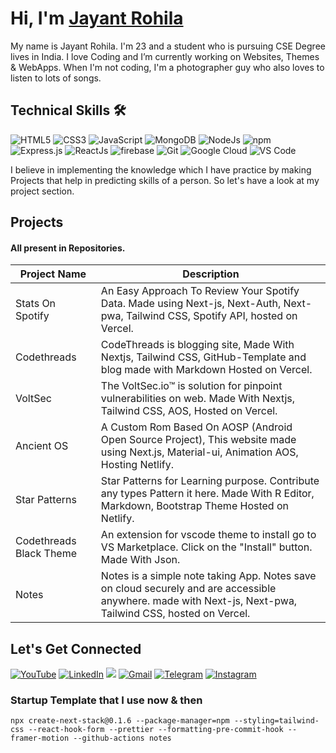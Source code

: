 # Hi, I'm <a href="https://jayantrohila.dev" target="_blank"> Jayant Rohila</a>

My name is Jayant Rohila. I'm 23 and a student who is pursuing CSE Degree lives in India. I love Coding and I’m currently working on Websites, Themes & WebApps. When I'm not coding, I'm a photographer guy who also loves to listen to lots of songs.

## Technical Skills 🛠

<p align="start">
	<img
		alt="HTML5"
		src="https://img.shields.io/badge/html5-%23E34F26.svg?&style=for-the-badge&logo=html5&logoColor=white"
	/>
	<img
		alt="CSS3"
		src="https://img.shields.io/badge/css3-%231572B6.svg?&style=for-the-badge&logo=css3&logoColor=white"
	/>
	<img
		alt="JavaScript"
		src="https://img.shields.io/badge/javascript-%23323330.svg?&style=for-the-badge&logo=javascript&logoColor=%23F7DF1E"
	/>
	<img
		alt="MongoDB"
		src="https://img.shields.io/badge/MongoDB-white?style=for-the-badge&logo=mongodb&logoColor=4EA94B"
	/>
	<img
		alt="NodeJs"
		src="https://img.shields.io/badge/Node.js-339933?style=for-the-badge&logo=nodedotjs&logoColor=white"
	/>
	<img
		alt="npm"
		src="https://img.shields.io/badge/npm-CB3837?style=for-the-badge&logo=npm&logoColor=white"
	/>
	<img
		alt="Express.js"
		src="https://img.shields.io/badge/Express.js-000000?style=for-the-badge&logo=express&logoColor=white"
	/>
	<img
		alt="ReactJs"
		src="https://img.shields.io/badge/React-20232A?style=for-the-badge&logo=react&logoColor=61DAFB"
	/>
	<img
		alt="firebase"
		src="https://img.shields.io/badge/firebase-ffca28?style=for-the-badge&logo=firebase&logoColor=black"
	/>
	<img
		alt="Git"
		src="https://img.shields.io/badge/Git-F05032?style=for-the-badge&logo=git&logoColor=white"
	/>
	<img
		alt="Google Cloud"
		src="https://img.shields.io/badge/Google_Cloud-4285F4?style=for-the-badge&logo=google-cloud&logoColor=white"
	/>
	<img
		alt="VS Code"
		src="https://img.shields.io/badge/Visual_Studio_Code-0078D4?style=for-the-badge&logo=visual%20studio%20code&logoColor=white"
	/>
</p>

I believe in implementing the knowledge which I have practice by making Projects that help in predicting skills of a person. So let's have a look at my project section.

## Projects
#### All present in Repositories.

| Project Name            | Description                                                                                                                                               |
| ----------------------- | --------------------------------------------------------------------------------------------------------------------------------------------------------- |
| Stats On Spotify        | An Easy Approach To Review Your Spotify Data. Made using Next-js, Next-Auth, Next-pwa, Tailwind CSS, Spotify API, hosted on Vercel.                       |
| Codethreads             | CodeThreads is blogging site, Made With Nextjs, Tailwind CSS, GitHub-Template and blog made with Markdown Hosted on Vercel.                               |
| VoltSec                 | The VoltSec.io™ is solution for pinpoint vulnerabilities on web. Made With Nextjs, Tailwind CSS, AOS, Hosted on Vercel.                                   |
| Ancient OS              | A Custom Rom Based On AOSP (Android Open Source Project), This website made using Next.js, Material-ui, Animation AOS, Hosting Netlify.                   |
| Star Patterns           | Star Patterns for Learning purpose. Contribute any types Pattern it here. Made With R Editor, Markdown, Bootstrap Theme Hosted on Netlify.                |
| Codethreads Black Theme | An extension for vscode theme to install go to VS Marketplace. Click on the "Install" button. Made With Json.                                             |
| Notes                   | Notes is a simple note taking App. Notes save on cloud securely and are accessible anywhere. made with Next-js, Next-pwa, Tailwind CSS, hosted on Vercel. |

## Let's Get Connected

<div align="start">
	<a
		href="https://www.youtube.com/channel/UChwiANt27POchxvfK136XeQ"
		target="_blank"
		><img
			alt="YouTube"
			src="https://img.shields.io/badge/Youtube-%23FF0000.svg?style=for-the-badge&logo=YouTube&logoColor=white"
	/></a>
    <a href="https://www.linkedin.com/in/jayant-rohila/" target="_blank"
    	><img
    		alt="LinkedIn"
    		src="https://img.shields.io/badge/linkedin%20-%230077B5.svg?&style=for-the-badge&logo=linkedin&logoColor=white"
    /></a>
    <a href="https://twitter.com/jayant_rohila" target="_blank"
    	><img
    		src="https://img.shields.io/badge/twitter-%2300acee.svg?&style=for-the-badge&logo=twitter&logoColor=white&alt=twitter"
    /></a>
    <a href="mailto:mail@jayantrohila.dev"><img
    		alt="Gmail"
    		src="https://img.shields.io/badge/Gmail-D14836?style=for-the-badge&logo=gmail&logoColor=white" /></a>
		<a href="https://t.me/jayantrohila"><img
				alt=" Telegram"
				src="https://img.shields.io/badge/Telegram-2CA5E0?style=for-the-badge&logo=telegram&logoColor=white"
		/></a>
		<a href="https://www.instagram.com/jayant_rohila_/"><img alt="Instagram" src="https://img.shields.io/badge/Instagram-E4405F?style=for-the-badge&logo=instagram&logoColor=white"/></a>
</div>

### Startup Template that I use now & then
```
npx create-next-stack@0.1.6 --package-manager=npm --styling=tailwind-css --react-hook-form --prettier --formatting-pre-commit-hook --framer-motion --github-actions notes
```
